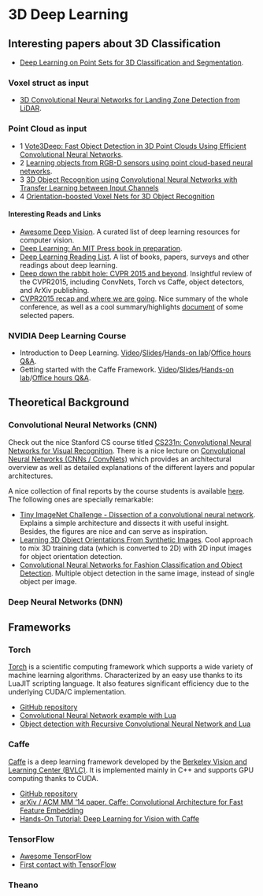 # 3D Deep Learning


## Interesting papers about 3D Classification

- [Deep Learning on Point Sets for 3D Classification and Segmentation](https://web.stanford.edu/class/cs331b/projects/qi.pdf).

### Voxel struct as input
- [3D Convolutional Neural Networks for Landing Zone Detection from LiDAR](https://www.ri.cmu.edu/pub_files/2015/3/maturana-root.pdf).

### Point Cloud as input
- 1 [Vote3Deep: Fast Object Detection in 3D Point Clouds Using Efficient Convolutional Neural Networks](https://arxiv.org/pdf/1609.06666v1.pdf).
- 2 [Learning objects from RGB-D sensors using point cloud-based neural networks](https://www2.informatik.uni-hamburg.de/wtm/ps/Borghetti_ESANN_2015.pdf).
- 3 [3D Object Recognition using Convolutional Neural Networks with Transfer Learning between Input Channels](http://www.di.ubi.pt/~lfbaa/pubs/ias-13.pdf)
- 4 [Orientation-boosted Voxel Nets for 3D Object Recognition](https://arxiv.org/pdf/1604.03351.pdf)


#### Interesting Reads and Links

- [Awesome Deep Vision](https://github.com/kjw0612/awesome-deep-vision). A curated list of deep learning resources for computer vision.
- [Deep Learning: An MIT Press book in preparation](http://www.iro.umontreal.ca/~bengioy/dlbook/).
- [Deep Learning Reading List](http://deeplearning.net/reading-list/). A list of books, papers, surveys and other readings about deep learning.
- [Deep down the rabbit hole: CVPR 2015 and beyond](http://www.computervisionblog.com/2015/06/deep-down-rabbit-hole-cvpr-2015-and.html). Insightful review of the CVPR2015, including ConvNets, Torch vs Caffe, object detectors, and ArXiv publishing.
- [CVPR2015 recap and where we are going](http://zoyathinks.blogspot.com.es/2015/06/cvpr-recap-and-where-were-going.html). Nice summary of the whole conference, as well as a cool summary/highlights [document](http://web.mit.edu/zoya/www/CVPR2015brief.pdf) of some selected papers.

### NVIDIA Deep Learning Course

- Introduction to Deep Learning. [Video](https://www.youtube.com/watch?v=6eBpjEdgSm0)/[Slides](http://on-demand.gputechconf.com/gtc/2015/webinar/deep-learning-course/intro-to-deep-learning.pdf)/[Hands-on lab](https://nvidia.qwiklab.com/focuses/preview/102)/[Office hours Q&A](http://on-demand.gputechconf.com/gtc/2015/webinar/deep-learning-course/intro-to-deep-learning-questions-answers.pdf).
- Getting started with the Caffe Framework. [Video](https://www.youtube.com/watch?v=rvMVqPsXL10)/[Slides](http://on-demand.gputechconf.com/gtc/2015/webinar/deep-learning-course/getting-started-with-caffe.pdf)/[Hands-on lab](https://nvidia.qwiklab.com/focuses/preview/136)/[Office hours Q&A](http://on-demand.gputechconf.com/gtc/2015/webinar/deep-learning-course/getting-started-with-caffe-questions-answers.pdf).

## Theoretical Background

### Convolutional Neural Networks (CNN)

Check out the nice Stanford CS course titled [CS231n: Convolutional Neural Networks for Visual Recognition](http://cs231n.github.io/). There is a nice lecture on [Convolutional Neural Networks (CNNs / ConvNets)](http://cs231n.github.io/convolutional-networks/) which provides an architectural overview as well as detailed explanations of the different layers and popular architectures.

A nice collection of final reports by the course students is available [here](http://cs231n.stanford.edu/reports.html). The following ones are specially remarkable:

- [Tiny ImageNet Challenge - Dissection of a convolutional neural network](http://cs231n.stanford.edu/reports/jbboin_finalreport.pdf). Explains a simple architecture and dissects it with useful insight. Besides, the figures are nice and can serve as inspiration.
- [Learning 3D Object Orientations From Synthetic Images](http://cs231n.stanford.edu/reports/rqi_final_report.pdf). Cool approach to mix 3D training data (which is converted to 2D) with 2D input images for object orientation detection.
- [Convolutional Neural Networks for Fashion Classification and Object Detection](http://cs231n.stanford.edu/reports/BLAO_KJAG_CS231N_FinalPaperFashionClassification.pdf). Multiple object detection in the same image, instead of single object per image.

### Deep Neural Networks (DNN)

## Frameworks

### Torch

[Torch](http://torch.ch/) is a scientific computing framework which supports a wide variety of machine learning algorithms. Characterized by an easy use thanks to its LuaJIT scripting language. It also features significant efficiency due to the underlying CUDA/C implementation.

- [GitHub repository](https://github.com/torch/torch7)
- [Convolutional Neural Network example with Lua](https://github.com/nicholas-leonard/dp/blob/master/examples/convolutionneuralnetwork.lua)
- [Object detection with Recursive Convolutional Neural Network and Lua](https://github.com/fmassa/object-detection.torch)

### Caffe

[Caffe](https://github.com/BVLC/caffe/) is a deep learning framework developed by the [Berkeley Vision and Learning Center (BVLC)](http://bvlc.eecs.berkeley.edu/). It is implemented mainly in C++ and supports GPU computing thanks to CUDA.

- [GitHub repository](https://github.com/BVLC/caffe/)
- [arXiv / ACM MM ‘14 paper. Caffe: Convolutional Architecture for Fast Feature Embedding](http://arxiv.org/abs/1408.5093)
- [Hands-On Tutorial: Deep Learning for Vision with Caffe](https://docs.google.com/presentation/d/1UeKXVgRvvxg9OUdh_UiC5G71UMscNPlvArsWER41PsU/edit#slide=id.p)

### TensorFlow

- [Awesome TensorFlow](https://github.com/jtoy/awesome-tensorflow)
- [First contact with TensorFlow](http://jorditorres.org/first-contact-with-tensorflow/)

### Theano
